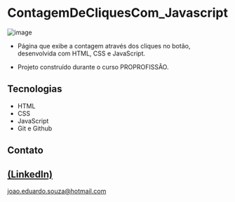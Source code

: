 # ContagemDeCliquesCom_Javascript

![image](https://github.com/JoaoEduSB/ContagemDeCliquesCom_Javascript/assets/146045770/ffafafe2-b6b7-4e8a-92e5-5d231a3f11b5)

 - Página que exibe a contagem através dos cliques no botão, desenvolvida com HTML, CSS e JavaScript.

 - Projeto construído durante o curso PROPROFISSÃO.

## Tecnologias

- HTML
- CSS
- JavaScript
- Git e Github

## Contato
[(LinkedIn)](https://www.linkedin.com/in/joaoedusb/)
-----
joao.eduardo.souza@hotmail.com
